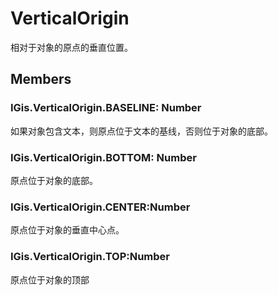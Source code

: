 # VerticalOrigin

相对于对象的原点的垂直位置。

## Members

### IGis.VerticalOrigin.BASELINE: Number

如果对象包含文本，则原点位于文本的基线，否则位于对象的底部。

### IGis.VerticalOrigin.BOTTOM: Number

原点位于对象的底部。

### IGis.VerticalOrigin.CENTER:Number

原点位于对象的垂直中心点。

### IGis.VerticalOrigin.TOP:Number

原点位于对象的顶部

